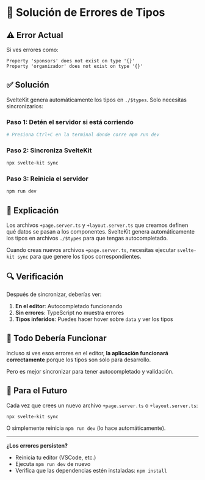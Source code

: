 # 🔧 Solución de Errores de Tipos

## ⚠️ Error Actual

Si ves errores como:

```
Property 'sponsors' does not exist on type '{}'
Property 'organizador' does not exist on type '{}'
```

## ✅ Solución

SvelteKit genera automáticamente los tipos en `./$types`. Solo necesitas sincronizarlos:

### Paso 1: Detén el servidor si está corriendo

```bash
# Presiona Ctrl+C en la terminal donde corre npm run dev
```

### Paso 2: Sincroniza SvelteKit

```bash
npx svelte-kit sync
```

### Paso 3: Reinicia el servidor

```bash
npm run dev
```

## 🎯 Explicación

Los archivos `+page.server.ts` y `+layout.server.ts` que creamos definen qué datos se pasan a los componentes. SvelteKit genera automáticamente los tipos en archivos `./$types` para que tengas autocompletado.

Cuando creas nuevos archivos `+page.server.ts`, necesitas ejecutar `svelte-kit sync` para que genere los tipos correspondientes.

## 🔍 Verificación

Después de sincronizar, deberías ver:

1. **En el editor**: Autocompletado funcionando
2. **Sin errores**: TypeScript no muestra errores
3. **Tipos inferidos**: Puedes hacer hover sobre `data` y ver los tipos

## 🚀 Todo Debería Funcionar

Incluso si ves esos errores en el editor, **la aplicación funcionará correctamente** porque los tipos son solo para desarrollo.

Pero es mejor sincronizar para tener autocompletado y validación.

## 📝 Para el Futuro

Cada vez que crees un nuevo archivo `+page.server.ts` o `+layout.server.ts`:

```bash
npx svelte-kit sync
```

O simplemente reinicia `npm run dev` (lo hace automáticamente).

---

**¿Los errores persisten?**

- Reinicia tu editor (VSCode, etc.)
- Ejecuta `npm run dev` de nuevo
- Verifica que las dependencias estén instaladas: `npm install`

